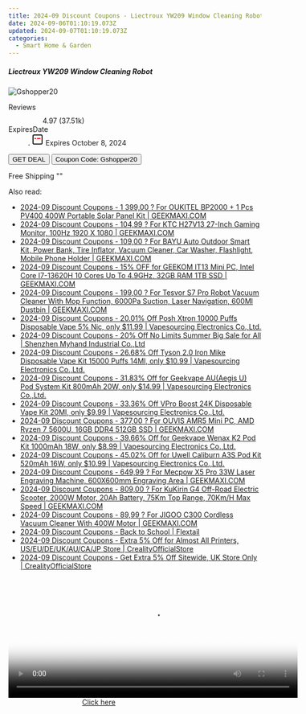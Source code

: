 ```yaml
---
title: 2024-09 Discount Coupons - Liectroux YW209 Window Cleaning Robot | Gshopper
date: 2024-09-06T01:10:19.073Z
updated: 2024-09-07T01:10:19.073Z
categories:
  - Smart Home & Garden
---
```



<div class="max-w-4xl mx-auto grid grid-cols-1 lg:max-w-5xl lg:gap-x-20 lg:grid-cols-2">
  <div class="relative p-3 col-start-1 row-start-1 flex flex-col-reverse rounded-lg bg-gradient-to-t from-black/75 via-black/0 sm:bg-none sm:row-start-2 sm:p-0 lg:row-start-1">
    <h5 class="mt-1 text-lg font-semibold text-white sm:text-slate-900 md:text-2xl dark:sm:text-white">Liectroux YW209 Window Cleaning Robot</h5>
  </div>
  
  <div class="col-start-1 col-end-3 row-start-1 grid gap-4 sm:mb-6 sm:grid-cols-4 lg:col-start-2 lg:row-span-6 lg:row-end-6 lg:mb-0 lg:gap-6">
      <img src="&quot;&quot;" onClick="javascript:window.open(decodeURIComponent('%22https%3A%2F%2Fwww.shareasale.com%2Fu.cfm%3Fd%3D1118514%26m%3D97331%26u%3D4338022%22'), '_blank');void(0);" alt="Gshopper20" class="h-60 w-full rounded-lg object-cover sm:col-span-2 sm:h-52 lg:col-span-full" loading="lazy" />
    
  </div>
  <dl class="row-start-2 mt-4 flex items-center text-xs font-medium sm:row-start-3 sm:mt-1 md:mt-2.5 lg:row-start-2">
    <dt class="sr-only">Reviews</dt>
    <dd class="flex items-center text-indigo-600 dark:text-indigo-400">
      <svg width="24" height="24" fill="none" aria-hidden="true" class="mr-1 stroke-current dark:stroke-indigo-500">
        <path d="m12 5 2 5h5l-4 4 2.103 5L12 16l-5.103 3L9 14l-4-4h5l2-5Z" stroke-width="2" stroke-linecap="round" stroke-linejoin="round" />
      </svg>
      <span>4.97 <span class="font-normal text-slate-400">(37.51k)</span></span>
    </dd>
    <dt class="sr-only">ExpiresDate</dt>
    <dd class="flex items-center">
      <svg width="2" height="2" aria-hidden="true" fill="currentColor" class="mx-3 text-slate-300">
        <circle cx="1" cy="1" r="1" />
      </svg>
      <svg width="24" height="24" viewBox="0 0 24 24" fill="none" stroke="currentColor" stroke-width="2">
        <rect x="3" y="3" width="18" height="18" rx="2" fill="#fff" />
        <path d="M6 10L18 10" stroke="red" stroke-width="2" fill="none" />
        <path d="M10 6L10 18" stroke="#fff" stroke-width="2" fill="none" />
      </svg>
      Expires October 8, 2024    </dd>
  </dl>
  <div class="col-start-1 row-start-3 mt-4 self-center sm:col-start-2 sm:row-span-2 sm:row-start-2 sm:mt-0 lg:col-start-1 lg:row-start-3 lg:row-end-4 lg:mt-6">
    <button type="button" onClick="javascript:window.open(decodeURIComponent('%22https%3A%2F%2Fwww.shareasale.com%2Fu.cfm%3Fd%3D1118514%26m%3D97331%26u%3D4338022%22'), '_blank');void(0);" class="rounded-lg bg-red-600 px-3 py-2 text-sm font-medium leading-6 text-white">GET DEAL</button>
    <button type="button" onClick="javascript:window.open(decodeURIComponent('%22https%3A%2F%2Fwww.shareasale.com%2Fu.cfm%3Fd%3D1118514%26m%3D97331%26u%3D4338022%22'), '_blank');void(0);" class="border-dashed border-2 border-indigo-600 bg-green-100 text-sm leading-6 font-medium py-2 px-3 rounded-lg">Coupon Code: Gshopper20</button>
  </div>
  <p class="col-start-1 mt-4 text-sm leading-6 sm:col-span-2 lg:col-span-1 lg:row-start-4 lg:mt-6 dark:text-slate-400">
    Free Shipping 
""  </p>
</div>
<span class="atpl-alsoreadstyle">Also read:</span>
<div><ul>
<li><a href="https://coupons.techidaily.com/coupon-1056108-share-77450-sale/"><u>2024-09 Discount Coupons - 1 399,00 ? For OUKITEL BP2000 + 1 Pcs PV400 400W Portable Solar Panel Kit | GEEKMAXI.COM</u></a></li>
<li><a href="https://coupons.techidaily.com/coupon-1077302-share-77450-sale/"><u>2024-09 Discount Coupons - 104,99 ? For KTC H27V13 27-Inch Gaming Monitor, 100Hz 1920 X 1080 | GEEKMAXI.COM</u></a></li>
<li><a href="https://coupons.techidaily.com/coupon-1081659-share-77450-sale/"><u>2024-09 Discount Coupons - 109,00 ? For BAYU Auto Outdoor Smart Kit, Power Bank, Tire Inflator, Vacuum Cleaner, Car Washer, Flashlight, Mobile Phone Holder | GEEKMAXI.COM</u></a></li>
<li><a href="https://coupons.techidaily.com/coupon-1109153-share-77450-sale/"><u>2024-09 Discount Coupons - 15% OFF for GEEKOM IT13 Mini PC, Intel Core I7-13620H 10 Cores Up To 4.9GHz, 32GB RAM 1TB SSD | GEEKMAXI.COM</u></a></li>
<li><a href="https://coupons.techidaily.com/coupon-1086355-share-77450-sale/"><u>2024-09 Discount Coupons - 199,00 ? For Tesvor S7 Pro Robot Vacuum Cleaner With Mop Function, 6000Pa Suction, Laser Navigation, 600Ml Dustbin | GEEKMAXI.COM</u></a></li>
<li><a href="https://coupons.techidaily.com/coupon-1083777-share-90958-sale/"><u>2024-09 Discount Coupons - 20.01% Off Posh Xtron 10000 Puffs Disposable Vape 5% Nic, only $11.99 | Vapesourcing Electronics Co.,Ltd.</u></a></li>
<li><a href="https://coupons.techidaily.com/coupon-1225989-share-113721-sale/"><u>2024-09 Discount Coupons - 20% Off No Limits Summer Big Sale for All | Shenzhen Myhand Industrial Co.,Ltd</u></a></li>
<li><a href="https://coupons.techidaily.com/coupon-1094868-share-90958-sale/"><u>2024-09 Discount Coupons - 26.68% Off Tyson 2.0 Iron Mike Disposable Vape Kit 15000 Puffs 14Ml, only $10.99 | Vapesourcing Electronics Co.,Ltd.</u></a></li>
<li><a href="https://coupons.techidaily.com/coupon-943112-share-90958-sale/"><u>2024-09 Discount Coupons - 31.83% Off for Geekvape AU(Aegis U) Pod System Kit 800mAh 20W, only $14.99 | Vapesourcing Electronics Co.,Ltd.</u></a></li>
<li><a href="https://coupons.techidaily.com/coupon-1112222-share-90958-sale/"><u>2024-09 Discount Coupons - 33.36% Off VPro Boost 24K Disposable Vape Kit 20Ml, only $9.99 | Vapesourcing Electronics Co.,Ltd.</u></a></li>
<li><a href="https://coupons.techidaily.com/coupon-1099647-share-77450-sale/"><u>2024-09 Discount Coupons - 377,00 ? For OUVIS AMR5 Mini PC, AMD Ryzen 7 5600U, 16GB DDR4 512GB SSD | GEEKMAXI.COM</u></a></li>
<li><a href="https://coupons.techidaily.com/coupon-1021176-share-90958-sale/"><u>2024-09 Discount Coupons - 39.66% Off for Geekvape Wenax K2 Pod Kit 1000mAh 18W, only $8.99 | Vapesourcing Electronics Co.,Ltd.</u></a></li>
<li><a href="https://coupons.techidaily.com/coupon-1029700-share-90958-sale/"><u>2024-09 Discount Coupons - 45.02% Off for Uwell Caliburn A3S Pod Kit 520mAh 16W, only $10.99 | Vapesourcing Electronics Co.,Ltd.</u></a></li>
<li><a href="https://coupons.techidaily.com/coupon-1081676-share-77450-sale/"><u>2024-09 Discount Coupons - 649,99 ? For Mecpow X5 Pro 33W Laser Engraving Machine, 600X600mm Engraving Area | GEEKMAXI.COM</u></a></li>
<li><a href="https://coupons.techidaily.com/coupon-1093559-share-77450-sale/"><u>2024-09 Discount Coupons - 809,00 ? For KuKirin G4 Off-Road Electric Scooter, 2000W Motor, 20Ah Battery, 75Km Top Range, 70Km/H Max Speed | GEEKMAXI.COM</u></a></li>
<li><a href="https://coupons.techidaily.com/coupon-1080553-share-77450-sale/"><u>2024-09 Discount Coupons - 89,99 ? For JIGOO C300 Cordless Vacuum Cleaner With 400W Motor | GEEKMAXI.COM</u></a></li>
<li><a href="https://coupons.techidaily.com/coupon-1225890-share-127720-sale/"><u>2024-09 Discount Coupons - Back to School | Flextail</u></a></li>
<li><a href="https://coupons.techidaily.com/coupon-1100389-share-124834-sale/"><u>2024-09 Discount Coupons - Extra 5% Off for Almost All Printers, US/EU/DE/UK/AU/CA/JP Store | CrealityOfficialStore</u></a></li>
<li><a href="https://coupons.techidaily.com/coupon-1097922-share-124834-sale/"><u>2024-09 Discount Coupons - Get Extra 5% Off Sitewide, UK Store Only | CrealityOfficialStore</u></a></li>
</ul></div>

<ins class="adsbygoogle"
      style="display:block"
      data-ad-client="ca-pub-7571918770474297"
      data-ad-slot="8358498916"
      data-ad-format="auto"
      data-full-width-responsive="true"></ins>
<!-- affiliate ads begin -->
<span id="1983475">
					<video width="576" height="240" style="cursor:pointer"
           poster="//a.impactradius-go.com/display-clicktoplayimage/1983475.png"
           onclick="if(!this.playClicked){this.play();this.setAttribute('controls',true);this.playClicked=true;}">
	   <source src="//a.impactradius-go.com/display-ad/22993-1983475">
	   <img src="//a.impactradius-go.com/display-clicktoplayimage/1983475.png" style="border: none; height: 100%; width: 100%; object-fit: contain">
	</video>
	<div style="width:360px;text-align:center"><a href="javascript:window.open(decodeURIComponent('https%3A%2F%2Fhomestyler.sjv.io%2Fc%2F5597632%2F1983475%2F22993'), '_blank');void(0);">Click here</a></div>
</span>
<img height="0" width="0" src="https://imp.pxf.io/i/5597632/1983475/22993" style="position:absolute;visibility:hidden;" border="0" />
<!-- affiliate ads end -->